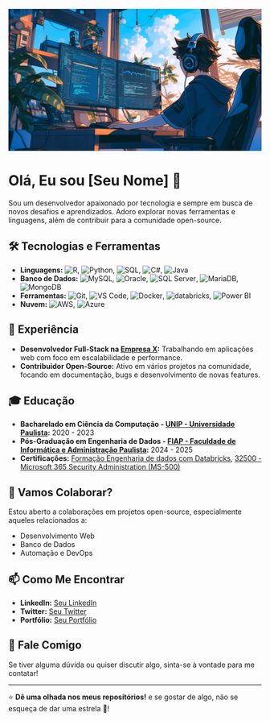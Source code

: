 <p align="center">
  <img alt="Jhegue" src="./img/gitbackground.png">
</p>


# Olá, Eu sou [Seu Nome] 👋

Sou um desenvolvedor apaixonado por tecnologia e sempre em busca de novos desafios e aprendizados. Adoro explorar novas ferramentas e linguagens, além de contribuir para a comunidade open-source.

## 🛠 Tecnologias e Ferramentas

- **Linguagens:** ![R](https://img.shields.io/badge/-R-black?style=flat-square&logo=R), ![Python](https://img.shields.io/badge/-Python-black?style=flat-square&logo=python), ![SQL](https://img.shields.io/badge/-SQL-black?style=flat-square&logo=mysql), ![C#](https://img.shields.io/badge/-C%23-black?style=flat-square&logo=c-sharp), ![Java](https://img.shields.io/badge/-Java-black?style=flat-square&logo=java)
- **Banco de Dados:** ![MySQL](https://img.shields.io/badge/-MySQL-black?style=flat-square&logo=mysql), ![Oracle](https://img.shields.io/badge/-Oracle-black?style=flat-square&logo=oracle), ![SQL Server](https://img.shields.io/badge/-SQL%20Server-black?style=flat-square&logo=microsoft-sql-server), ![MariaDB](https://img.shields.io/badge/-MariaDB-black?style=flat-square&logo=mariadb), ![MongoDB](https://img.shields.io/badge/-MongoDB-black?style=flat-square&logo=mongodb)
- **Ferramentas:** ![Git](https://img.shields.io/badge/-Git-black?style=flat-square&logo=git), ![VS Code](https://img.shields.io/badge/-VS%20Code-black?style=flat-square&logo=visual-studio-code), ![Docker](https://img.shields.io/badge/-Docker-black?style=flat-square&logo=docker), ![databricks](https://img.shields.io/badge/-databricks-black?style=flat-square&logo=databricks), ![Power BI](https://img.shields.io/badge/-Power%20BI-black?style=flat-square&logo=power-bi)
- **Nuvem:** ![AWS](https://img.shields.io/badge/-AWS-black?style=flat-square&logo=amazon-aws), ![Azure](https://img.shields.io/badge/-Azure-black?style=flat-square&logo=microsoft-azure)

## 💼 Experiência

- **Desenvolvedor Full-Stack na [Empresa X](#):** Trabalhando em aplicações web com foco em escalabilidade e performance.
- **Contribuidor Open-Source:** Ativo em vários projetos na comunidade, focando em documentação, bugs e desenvolvimento de novas features.

## 🎓 Educação

- **Bacharelado em Ciência da Computação - [UNIP - Universidade Paulista](#):** 2020 - 2023
- **Pós-Graduação em Engenharia de Dados - [FIAP - Faculdade de Informática e Administração Paulista](#):** 2024 - 2025
- **Certificações:** [Formação Engenharia de dados com Databricks](#), [32500 - Microsoft 365 Security 
Administration (MS-500)](#)

## 👯 Vamos Colaborar?

Estou aberto a colaborações em projetos open-source, especialmente aqueles relacionados a:
- Desenvolvimento Web
- Banco de Dados
- Automação e DevOps

## 📫 Como Me Encontrar

- **LinkedIn:** [Seu LinkedIn](#)
- **Twitter:** [Seu Twitter](#)
- **Portfólio:** [Seu Portfólio](#)

## 💬 Fale Comigo

Se tiver alguma dúvida ou quiser discutir algo, sinta-se à vontade para me contatar!

---

⭐️ **Dê uma olhada nos meus repositórios!** e se gostar de algo, não se esqueça de dar uma estrela 🌟!

